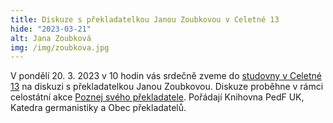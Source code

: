 ```yaml
---
title: Diskuze s překladatelkou Janou Zoubkovou v Celetné 13
hide: "2023-03-21"
alt: Jana Zoubková
img: /img/zoubkova.jpg
---
```



V pondělí 20. 3. 2023 v 10 hodin vás srdečně zveme do [studovny v Celetné 13](celetna.html) na
diskuzi s překladatelkou Janou Zoubkovou. Diskuze proběhne v rámci celostátní
akce [Poznej svého překladatele](http://www.obecprekladatelu.cz/aktualni-informace.htm). 
Pořádají Knihovna PedF UK, Katedra germanistiky a Obec překladatelů.
